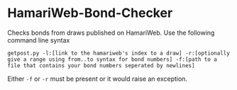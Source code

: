 # HamariWeb-Bond-Checker
 Checks bonds from draws published on HamariWeb. Use the following command line syntax
 ```
 getpost.py -l:[link to the hamariweb's index to a draw] -r:[optionally give a range using from..to syntax for bond numbers] -f:[path to a file that contains your bond numbers seperated by newlines]
 ```
 Either `-f` or `-r` must be present or it would raise an exception.
